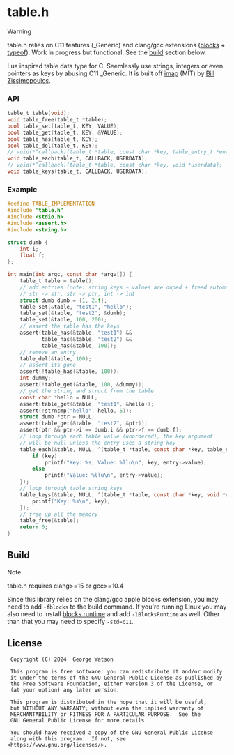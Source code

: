 # table.h

> [!WARNING]
> table.h relies on C11 features (_Generic) and clang/gcc extensions ([blocks](https://clang.llvm.org/docs/LanguageExtensions.html#blocks) + [typeof](https://gcc.gnu.org/onlinedocs/gcc/Typeof.html)). Work in progress but functional. See the [build](#build) section below.

Lua inspired table data type for C. Seemlessly use strings, integers or even pointers as keys by abusing C11 _Generic. It is built off [imap](https://github.com/billziss-gh/imap) (MIT) by [Bill Zissimopoulos](https://github.com/billziss-gh).

### API

```c
table_t table(void);
void table_free(table_t *table);
bool table_set(table_t, KEY, VALUE);
bool table_get(table_t, KEY, &VALUE);
bool table_has(table_t, KEY);
bool table_del(table_t, KEY);
// void(*^callback)(table_t *table, const char *key, table_entry_t *entry, void *userdata);
void table_each(table_t, CALLBACK, USERDATA);
// void(*^callback)(table_t *table, const char *key, void *userdata);
void table_keys(table_t, CALLBACK, USERDATA);
```

### Example

```c
#define TABLE_IMPLEMENTATION
#include "table.h"
#include <stdio.h>
#include <assert.h>
#include <string.h>

struct dumb {
    int i;
    float f;
};

int main(int argc, const char *argv[]) {
    table_t table = table();
    // add entries (note: string keys + values are duped + freed automatically)
    // str -> str, str -> ptr, int -> int
    struct dumb dumb = {1, 2.f}; 
    table_set(&table, "test1", "hello");
    table_set(&table, "test2", &dumb);
    table_set(&table, 100, 200);
    // assert the table has the keys
    assert(table_has(&table, "test1") &&
           table_has(&table, "test2") &&
           table_has(&table, 100));
    // remove an entry
    table_del(&table, 100);
    // assert its gone
    assert(!table_has(&table, 100));
    int dummy;
    assert(!table_get(&table, 100, &dummy));
    // get the string and struct from the table
    const char *hello = NULL;
    assert(table_get(&table, "test1", &hello));
    assert(!strncmp("hello", hello, 5));
    struct dumb *ptr = NULL;
    assert(table_get(&table, "test2", &ptr));
    assert(ptr && ptr->i == dumb.i && ptr->f == dumb.f);
    // loop through each table value (unordered), the key argument
    // will be null unless the entry uses a string key
    table_each(&table, NULL, ^(table_t *table, const char *key, table_entry_t *entry, void *userdata) {
        if (key)
            printf("Key: %s, Value: %llu\n", key, entry->value);
        else
            printf("Value: %llu\n", entry->value);
    });
    // loop through table string keys
    table_keys(&table, NULL, ^(table_t *table, const char *key, void *userdata) {
        printf("Key: %s\n", key);
    });
    // free up all the memory
    table_free(&table);
    return 0;
}
```

## Build

> [!NOTE]
> table.h requires clang>=15 or gcc>=10.4

Since this library relies on the clang/gcc apple blocks extension, you may need to add `-fblocks` to the build command. If you're running Linux you may also need to install [blocks runtime](https://mackyle.github.io/blocksruntime/) and add `-lBlocksRuntime` as well. Other than that you may need to specify `-std=c11`.

## License

```
 Copyright (C) 2024  George Watson

 This program is free software: you can redistribute it and/or modify
 it under the terms of the GNU General Public License as published by
 the Free Software Foundation, either version 3 of the License, or
 (at your option) any later version.

 This program is distributed in the hope that it will be useful,
 but WITHOUT ANY WARRANTY; without even the implied warranty of
 MERCHANTABILITY or FITNESS FOR A PARTICULAR PURPOSE.  See the
 GNU General Public License for more details.

 You should have received a copy of the GNU General Public License
 along with this program.  If not, see <https://www.gnu.org/licenses/>.
```
